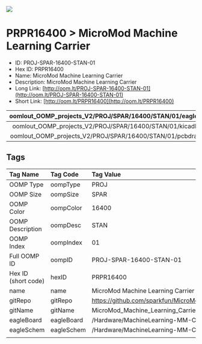 


  
![][im]
# PRPR16400 > MicroMod Machine Learning Carrier

- ID: PROJ-SPAR-16400-STAN-01
- Hex ID: PRPR16400
- Name: MicroMod Machine Learning Carrier
- Description: MicroMod Machine Learning Carrier
- Long Link: [http://oom.lt/PROJ-SPAR-16400-STAN-01](http://oom.lt/PROJ-SPAR-16400-STAN-01)
- Short Link: [http://oom.lt/PRPR16400](http://oom.lt/PRPR16400)
  

|oomlout_OOMP_projects_V2/PROJ/SPAR/16400/STAN/01/eagleImage.png|oomlout_OOMP_projects_V2/PROJ/SPAR/16400/STAN/01/eagleSchemImage.png|oomlout_OOMP_projects_V2/PROJ/SPAR/16400/STAN/01/kicadPcb3dFront.png|oomlout_OOMP_projects_V2/PROJ/SPAR/16400/STAN/01/kicadPcb3dBack.png|
| :---: | :---: | :---: | :---: |
|oomlout_OOMP_projects_V2/PROJ/SPAR/16400/STAN/01/kicadPcb3d.png|oomlout_OOMP_projects_V2/PROJ/SPAR/16400/STAN/01/bomBack.png|oomlout_OOMP_projects_V2/PROJ/SPAR/16400/STAN/01/bomFront.png|oomlout_OOMP_projects_V2/PROJ/SPAR/16400/STAN/01/pcbdraw.svg|
|oomlout_OOMP_projects_V2/PROJ/SPAR/16400/STAN/01/pcbdrawBack.svg||||

## Tags
  

|Tag Name|Tag Code|Tag Value|
| :--- | :--- | :--- |
|OOMP Type|oompType|PROJ|
|OOMP Size|oompSize|SPAR|
|OOMP Color|oompColor|16400|
|OOMP Description|oompDesc|STAN|
|OOMP Index|oompIndex|01|
|Full OOMP ID|oompID|PROJ-SPAR-16400-STAN-01|
|Hex ID (short code)|hexID|PRPR16400|
|name|name|MicroMod Machine Learning Carrier|
|gitRepo|gitRepo|https://github.com/sparkfun/MicroMod_Machine_Learning_Carrier|
|gitName|gitName|MicroMod_Machine_Learning_Carrier|
|eagleBoard|eagleBoard|/Hardware/MachineLearning-MM-Carrier.brd|
|eagleSchem|eagleSchem|/Hardware/MachineLearning-MM-Carrier.sch|
||||



[im]: PROJ/SPAR/16400/STAN/01/kicadPcb3d_450.png
